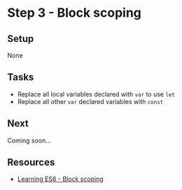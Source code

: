 # Step 3 - Block scoping

## Setup

None

## Tasks

- Replace all local variables declared with `var` to use `let`
- Replace all other `var` declared variables with `const`

## Next

Coming soon...

## Resources

- [Learning ES6 - Block scoping](http://www.benmvp.com/learning-es6-block-level-scoping-let-const/)
